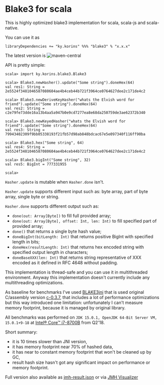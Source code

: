 # Blake3 for scala

This is highly optimized blake3 implementation for scala, scala-js and scala-native.

You can use it as
```
libraryDependencies += "ky.korins" %%% "blake3" % "x.x.x"
```
The latest version is ![maven-central](https://img.shields.io/maven-central/v/ky.korins/blake3_2.13?style=flat-square)

API is pretty simple:
```
scala> import ky.korins.blake3.Blake3

scala> Blake3.newHasher().update("Some string").doneHex(64)
val res1: String = 2e5524f3481046587080604ae4b4ceb44b721f3964ce0764627dee2c171de4c2

scala> Blake3.newDeriveKeyHasher("whats the Elvish word for friend").update("Some string").doneHex(64)
val res2: String = c2e79fe73dde16a13b4aa5a947b0e9cd7277ea8e68da250759de3ae62372b340

scala> Blake3.newKeyedHasher("whats the Elvish word for friend").update("Some string").doneHex(64)
val res3: String = 79943402309f9bb05338193f21fb57d98ab848bdcac67e5e097340f116ff90ba

scala> Blake3.hex("Some string", 64)
val res4: String = 2e5524f3481046587080604ae4b4ceb44b721f3964ce0764627dee2c171de4c2

scala> Blake3.bigInt("Some string", 32)
val res5: BigInt = 777331955

scala> 
```

`Hasher.update` is mutable when `Hasher.done` isn't.

`Hasher.update` supports different input such as: byte array, part of byte array, single byte or string.

`Hasher.done` supports different output such as:
 - `done(out: Array[Byte])` to fill full provided array;
 - `done(out: Array[Byte], offset: Int, len: Int)` to fill specified part of provided array;
 - `done()` that returns a single byte hash value;
 - `doneBigInt(bitLength: Int)` that returns positive BigInt with specified length in bits;
 - `doneHex(resultLength: Int)` that returns hex encoded string with specified output length in characters;
 - `doneBaseXXX(len: Int)` that returns string representative of XXX encoded as it defined in RFC 4648 without padding.
 
This implementation is thread-safe and you can use it in multithreaded environment.
Anyway this implementation doesn't currently include any multithreading optimizations.

As baseline for benchmarks I've used [BLAKE3jni] that is used original C/assembly version [c-0.3.7],
 that includes a lot of performance optimizations but this way introduced one limitation:
 unfortunately I can't measure memory footprint, because it is managed by original library.

All benchmarks was performed on `JDK 15.0.1, OpenJDK 64-Bit Server VM, 15.0.1+9-18`
 at [Intel® Core™ i7-8700B] from Q2'18.

Short summary:
 - it is 10 times slower than JNI version,
 - it has memory footprint near 70% of hashed data,
 - it has near to constant memory footprint that won't be cleaned up by GC,
 - result hash size hasn't got any significant impact on performance or memory footprint.

Full version also available as [jmh-result.json] or via [JMH Visualizer]

[BLAKE3jni]: https://github.com/sken77/BLAKE3jni
[c-0.3.7]: https://github.com/BLAKE3-team/BLAKE3/releases/tag/c-0.3.7
[Intel® Core™ i7-8700B]: https://ark.intel.com/content/www/us/en/ark/products/134905/intel-core-i7-8700b-processor-12m-cache-up-to-4-60-ghz.html
[jmh-result.json]: jmh-result.json
[JMH Visualizer]: https://jmh.morethan.io/?source=https://raw.githubusercontent.com/catap/scala-blake3/master/jmh-result.json